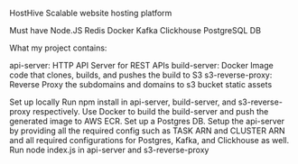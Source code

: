 HostHive
Scalable website hosting platform


Must have
Node.JS
Redis
Docker
Kafka
Clickhouse
PostgreSQL DB



What my project contains:

api-server: HTTP API Server for REST APIs
build-server: Docker Image code that clones, builds, and pushes the build to S3
s3-reverse-proxy: Reverse Proxy the subdomains and domains to s3 bucket static assets

Set up locally
Run npm install in api-server, build-server, and s3-reverse-proxy respectively.
Use Docker to build the build-server and push the generated image to AWS ECR.
Set up a Postgres DB.
Setup the api-server by providing all the required config such as TASK ARN and CLUSTER ARN and all required configurations for Postgres, Kafka, and Clickhouse as well.
Run node index.js in api-server and s3-reverse-proxy
